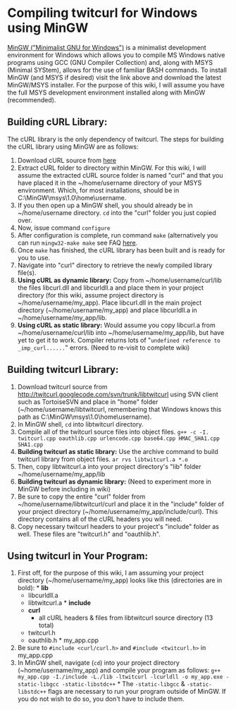 # Compiling twitcurl for Windows using MinGW #

[MinGW ("Minimalist GNU for Windows")](http://www.mingw.org/) is a minimalist development environment for Windows which allows you to compile MS Windows native programs using GCC (GNU Compiler Collection) and, along with MSYS (Minimal SYStem), allows for the use of familiar BASH commands. To install MinGW (and MSYS if desired) visit the link above and download the latest MinGW/MSYS installer. For the purpose of this wiki, I will assume you have the full MSYS development environment installed along with MinGW (recommended).


## Building cURL Library: ##

The cURL library is the only dependency of twitcurl. The steps for building the cURL library using MinGW are as follows:

  1. Download cURL source from [here](http://curl.haxx.se/download.html)
  1. Extract cURL folder to directory within MinGW. For this wiki, I will assume the extracted cURL source folder is named "curl" and that you have placed it in the ~/home/username directory of your MSYS environment. Which, for most installations, should be in C:\MinGW\msys\1.0\home\username.
  1. If you then open up a MinGW shell, you should already be in ~/home/username directory. `cd` into the "curl" folder you just copied over.
  1. Now, issue command `configure`
  1. After configuration is complete, run command `make` (alternatively you can run `mingw32-make make` see FAQ [here](http://www.mingw.org/wiki/FAQ).
  1. Once `make` has finished, the cURL library has been built and is ready for you to use.
  1. Navigate into "curl" directory to retrieve the newly compiled library file(s).
  1. **Using cURL as dynamic library:** Copy from ~/home/username/curl/lib the files libcurl.dll and libcurldll.a and place them in your project directory (for this wiki, assume project directory is ~/home/username/my\_app). Place libcurl.dll in the main project directory (~/home/username/my\_app) and place libcurldll.a in ~/home/username/my\_app/lib.
  1. **Using cURL as static library:** Would assume you copy libcurl.a from ~/home/username/curl/lib into ~/home/username/my\_app/lib, but have yet to get it to work. Compiler returns lots of "`undefined reference to _imp_curl......`" errors. (Need to re-visit to complete wiki)

## Building twitcurl Library: ##

  1. Download twitcurl source from http://twitcurl.googlecode.com/svn/trunk/libtwitcurl using SVN client such as TortoiseSVN and place in "home" folder (~/home/username/libtwitcurl, remembering that Windows knows this path as C:\MinGW\msys\1.0\home\username).
  1. In MinGW shell, `cd` into libtwitcurl directory.
  1. Compile all of the twitcurl source files into object files.
`g++ -c -I. twitcurl.cpp oauthlib.cpp urlencode.cpp base64.cpp HMAC_SHA1.cpp SHA1.cpp`
  1. **Building twitcurl as static library:** Use the archive command to build twitcurl library from object files.
`ar rvs libtwitcurl.a *.o`
  1. Then, copy libtwitcurl.a into your project directory's "lib" folder ~/home/username/my\_app/lib
  1. **Building twitcurl as dynamic library:** (Need to experiment more in MinGW before including in wiki)
  1. Be sure to copy the entire "curl" folder from ~/home/username/libtwitcurl/curl and place it in the "include" folder of your project directory (~/home/username/my\_app/include/curl). This directory contains all of the cURL headers you will need.
  1. Copy necessary twitcurl headers to your project's "include" folder as well. These files are "twitcurl.h" and "oauthlib.h".

## Using twitcurl in Your Program: ##

  1. First off, for the purpose of this wiki, I am assuming your project directory (~/home/username/my\_app) looks like this (directories are in bold):
    * **lib**
      * libcurldll.a
      * libtwitcurl.a
    * **include**
      * **curl**
        * all cURL headers & files from libtwitcurl source directory (13 total)
      * twitcurl.h
      * oauthlib.h
    * my\_app.cpp
  1. Be sure to `#include <curl/curl.h>` and `#include <twitcurl.h>` in my\_app.cpp
  1. In MinGW shell, navigate (`cd`) into your project directory (~home/username/my\_app) and compile your program as follows:
`g++ my_app.cpp -I./include -L./lib -ltwitcurl -lcurldll -o my_app.exe -static-libgcc -static-libstdc++`
    * The `-static-libgcc` & `-static-libstdc++` flags are necessary to run your program outside of MinGW. If you do not wish to do so, you don't have to include them.